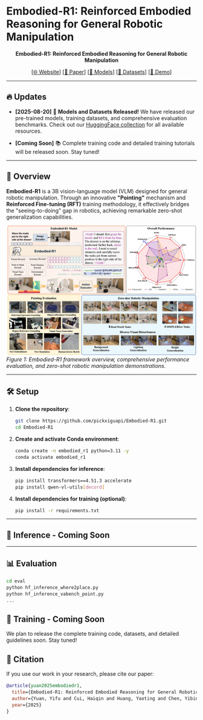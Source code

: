 # Embodied-R1: Reinforced Embodied Reasoning for General Robotic Manipulation

<div align="center">

**Embodied-R1: Reinforced Embodied Reasoning for General Robotic Manipulation**

[[🌐 Website](https://embodied-r1.github.io)] [[📄 Paper](#paper)] [[🤗 Models](https://huggingface.co/collections/IffYuan/embodied-r1-684a8474b3a49210995f9081)] [[🎯 Datasets](https://huggingface.co/collections/IffYuan/embodied-r1-684a8474b3a49210995f9081)] [[💬 Demo](#demo)]

</div>

---

## 🔥 Updates

- **[2025-08-20]** 🎉 **Models and Datasets Released!** We have released our pre-trained models, training datasets, and comprehensive evaluation benchmarks. Check out our [HuggingFace collection](https://huggingface.co/collections/IffYuan/embodied-r1-684a8474b3a49210995f9081) for all available resources.

- **[Coming Soon]** 📚 Complete training code and detailed training tutorials will be released soon. Stay tuned!

---

## 📖 Overview

**Embodied-R1** is a 3B vision-language model (VLM) designed for general robotic manipulation. Through an innovative **"Pointing"** mechanism and **Reinforced Fine-tuning (RFT)** training methodology, it effectively bridges the "seeing-to-doing" gap in robotics, achieving remarkable zero-shot generalization capabilities.

![Embodied-R1 Framework](assets/r1_framework_readme.jpg)
*Figure 1: Embodied-R1 framework overview, comprehensive performance evaluation, and zero-shot robotic manipulation demonstrations.*

---

## 🛠️ Setup

1.  **Clone the repository**:
    ```bash
    git clone https://github.com/pickxiguapi/Embodied-R1.git
    cd Embodied-R1
    ```

2.  **Create and activate Conda environment**:
    ```bash
    conda create -n embodied_r1 python=3.11 -y
    conda activate embodied_r1
    ```

3.  **Install dependencies for inference**:
    ```bash
    pip install transformers==4.51.3 accelerate
    pip install qwen-vl-utils[decord]
    ```

3.  **Install dependencies for training (optional)**:
    ```bash
    pip install -r requirements.txt
    ```

---

## 🚀 Inference - Coming Soon



---

## 📊 Evaluation

```bash
cd eval
python hf_inference_where2place.py
python hf_inference_vabench_point.py
...
```

## 🧠 Training - Coming Soon

We plan to release the complete training code, datasets, and detailed guidelines soon. Stay tuned!

## 📜 Citation

If you use our work in your research, please cite our paper:

```bibtex
@article{yuan2025embodiedr1,
  title={Embodied-R1: Reinforced Embodied Reasoning for General Robotic Manipulation},
  author={Yuan, Yifu and Cui, Haiqin and Huang, Yaoting and Chen, Yibin and Ni, Fei and Dong, Zibin and Li, Pengyi and Zheng, Yan and Hao, Jianye},
  year={2025}
}
```
</div>